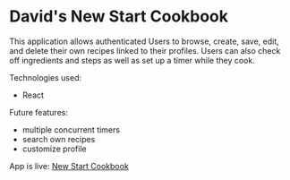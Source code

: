 # David's New Start Cookbook

This application allows authenticated Users to browse, create, save, edit, and delete their own recipes linked to their profiles. Users can also check off ingredients and steps as well as set up a timer while they cook.

Technologies used:
- React

Future features:
  - multiple concurrent timers
  - search own recipes
  - customize profile

App is live: [New Start Cookbook](https://new-start-cookbook.herokuapp.com)
